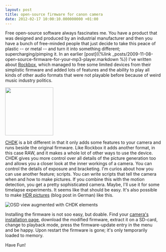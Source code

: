 ```yaml
---
layout: post
title: open-source firmware for canon camera
date: 2012-02-17 10:00:10.000000000 +01:00
---
```

Free open-source software always fascinates me. You have a product that was designed and produced by an industrial manufacturer and then you have a bunch of free-minded people that just decide to take this peace of plastic -- or metal -- and turn it into something different; supercharging/pimping it. In an earlier [post]({%link _posts/2009-11-08-open-source-firmware-for-your-mp3-player.markdown %}) I've written about <a href="http://www.rockbox.org/">Rockbox</a>, which managed to free some limited devices from their simplistic firmware and added lots of features and the ability to play all kinds of other audio formats that were not playable before because of weird music industry politics.

<img alt="" src="http://3.bp.blogspot.com/_T_9GqO5gINk/TAa_19DzXOI/AAAAAAAADM8/rE5ylm3NyhU/s1600/chdk.png" title="CHDK logo" class="alignnone" width="155" height="155" />

<a href="http://chdk.wikia.com/wiki/CHDK">CHDK</a> is a bit different in that it only adds some features to your camera and runs beside the original firmware. Like Rockbox it adds another format, in this case RAW, and it makes a whole lot of other ways to use the device. CHDK gives you more control over all details of the picture generation too and allows you a closer look at the inner workings of a camera. You can control the details of exposure and bracketing. I'm curios about how you can use another feature; scripts. You can write scripts that tell the camera when and how to make pictures. If you combine this with the motion detection, you get a pretty sophisticated camera. Maybe, I'll use it for some timelapse experiments. It seems like that should be easy. It's also possible to make <a href="http://novocor.blogspot.com/2010/06/chdk-canon-hack-development-kit-review.html">HDR pictures</a> (blog post in German) like this.

<img src="http://images1.wikia.nocookie.net/__cb20071013223061/chdk/images/9/9c/Raw.jpg" alt="OSD view augmented with CHDK elements" />

Installing the firmware is not soo easy, but doable. Find your <a href="http://chdk.wikia.com/wiki/FAQ#Q._What_camera_models_are_supported_by_the_CHDK_program.3F">camera's installation page</a>, download the modified firmware, extract it on a SD-card, change to playback mode, press the firmware-update entry in the menu and be happy. Upon restart the firmware is gone; it's only temporarily loaded to memory.

Have Fun!
